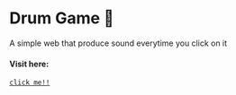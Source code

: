 <h1>Drum Game 🥁</h1>

<p>A simple web that produce sound everytime you click on it</p>
<h4>Visit here: </h4>
<code><a href="https://scratch-io.github.io/Javascript-drum-sound/">click me!!</a></code>
